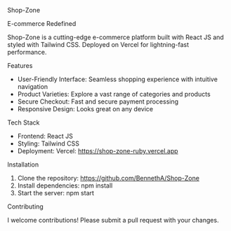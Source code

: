Shop-Zone

E-commerce Redefined

Shop-Zone is a cutting-edge e-commerce platform built with React JS and styled with Tailwind CSS. Deployed on Vercel for lightning-fast performance.

Features

- User-Friendly Interface: Seamless shopping experience with intuitive navigation
- Product Varieties: Explore a vast range of categories and products
- Secure Checkout: Fast and secure payment processing
- Responsive Design: Looks great on any device

Tech Stack

- Frontend: React JS
- Styling: Tailwind CSS
- Deployment: Vercel:  https://shop-zone-ruby.vercel.app

Installation

1. Clone the repository: https://github.com/BennethA/Shop-Zone
2. Install dependencies: npm install
3. Start the server: npm start

Contributing

I welcome contributions! Please submit a pull request with your changes.
